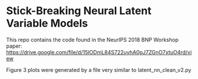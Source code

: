 # Stick-Breaking Neural Latent Variable Models

This repo contains the code found in the NeurIPS 2018 BNP Workshop paper: https://drive.google.com/file/d/15lODmL84S722uyhA0pJ7ZGnO7xtuO4rd/view

Figure 3 plots were generated by a file very similar to latent_nn_clean_v2.py

